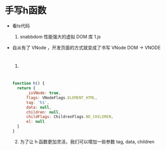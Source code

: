 # 手写h函数

- 看ts代码
  1. snabbdom 性能强大的虚拟 DOM 库
  1.js  

- 自从有了 VNode ，开发页面的方式就变成了书写 VNode
  DOM -> VNODE

  1. <h1></h1>
    ```js
    function h() {
      return {
          _isVNode: true,
          flags: VNodeFlags.ELEMENT_HTML,
          tag: 'h1',
          data: null,
          children: null,
          childFlags: ChildrenFlags.NO_CHILDREN,
          el: null
      }
    }
    ```  
  2. 为了让 h 函数更加灵活，我们可以增加一些参数
    tag, data, children
    

